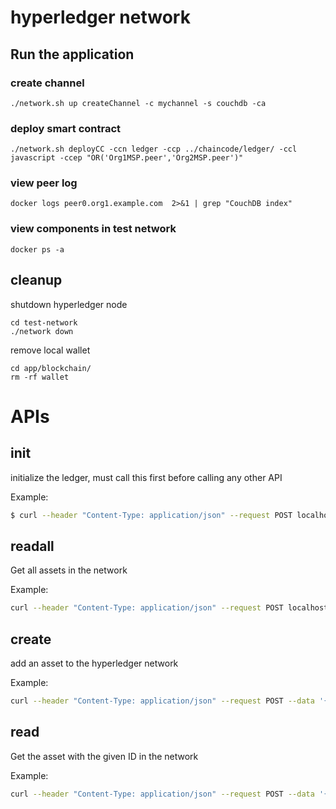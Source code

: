 # hyperledger network

## Run the application

### create channel
```
./network.sh up createChannel -c mychannel -s couchdb -ca
```

### deploy smart contract
```
./network.sh deployCC -ccn ledger -ccp ../chaincode/ledger/ -ccl javascript -ccep "OR('Org1MSP.peer','Org2MSP.peer')"
```

### view peer log
```
docker logs peer0.org1.example.com  2>&1 | grep "CouchDB index"
```

### view components in test network
```
docker ps -a
```

## cleanup
shutdown hyperledger node
```
cd test-network
./network down
```

remove local wallet
```
cd app/blockchain/
rm -rf wallet
```


# APIs

## init
initialize the ledger, must call this first before calling any other API

Example:
```bash
$ curl --header "Content-Type: application/json" --request POST localhost:7001/debug/init
```

## readall
Get all assets in the network

Example:
```bash
curl --header "Content-Type: application/json" --request POST localhost:7001/debug/readall
```

## create
add an asset to the hyperledger network

Example:
```bash
curl --header "Content-Type: application/json" --request POST --data '{"ID":"4","Color":"Blue","Size":5,"Owner":"Tomoko","AppraisedValue":300}'  localhost:7001/debug/create
```

## read
Get the asset with the given ID in the network

Example:
```bash
curl --header "Content-Type: application/json" --request POST --data '{"ID":"4"}'  localhost:7001/debug/read
```